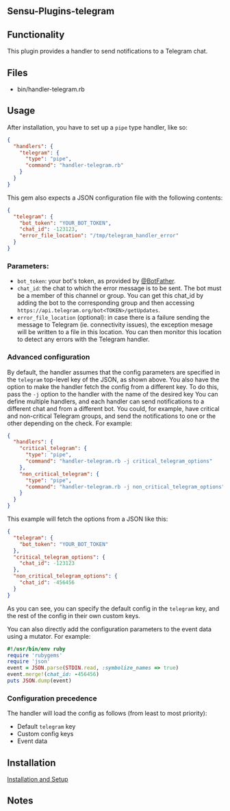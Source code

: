 ## Sensu-Plugins-telegram

<!-- [ ![Build Status](https://travis-ci.org/sensu-plugins/sensu-plugins-campfire.svg?branch=master)](https://travis-ci.org/sensu-plugins/sensu-plugins-campfire)
[![Gem Version](https://badge.fury.io/rb/sensu-plugins-campfire.svg)](http://badge.fury.io/rb/sensu-plugins-campfire)
[![Code Climate](https://codeclimate.com/github/sensu-plugins/sensu-plugins-campfire/badges/gpa.svg)](https://codeclimate.com/github/sensu-plugins/sensu-plugins-campfire)
[![Test Coverage](https://codeclimate.com/github/sensu-plugins/sensu-plugins-campfire/badges/coverage.svg)](https://codeclimate.com/github/sensu-plugins/sensu-plugins-campfire)
[![Dependency Status](https://gemnasium.com/sensu-plugins/sensu-plugins-campfire.svg)](https://gemnasium.com/sensu-plugins/sensu-plugins-campfire) -->

## Functionality

This plugin provides a handler to send notifications to a Telegram chat.

## Files
 * bin/handler-telegram.rb

## Usage

After installation, you have to set up a `pipe` type handler, like so:

```json
{
  "handlers": {
    "telegram": {
      "type": "pipe",
      "command": "handler-telegram.rb"
    }
  }
}
```

This gem also expects a JSON configuration file with the following contents:

```json
{
  "telegram": {
    "bot_token": "YOUR_BOT_TOKEN",
    "chat_id": -123123,
    "error_file_location": "/tmp/telegram_handler_error"
  }
}
```

### Parameters:
- `bot_token`: your bot's token, as provided by
   [@BotFather](https://telegram.me/botfather).
- `chat_id`: the chat to which the error message is to be sent.
  The bot must be a member of this channel or group.
  You can get this chat_id by adding the bot to the corresponding group
  and then accessing `https://api.telegram.org/bot<TOKEN>/getUpdates`.
- `error_file_location` (optional): in case there is a failure sending the
  message to Telegram (ie. connectivity issues), the exception mesage will
  be written to a file in this location. You can then monitor this
  location to detect any errors with the Telegram handler.

### Advanced configuration

By default, the handler assumes that the config parameters are specified in the
`telegram` top-level key of the JSON, as shown above. You also have the option
to make the handler fetch the config from a different key. To do this, pass the
`-j` option to the handler with the name of the desired key You can define
multiple handlers, and each handler can send notifications to a different chat
and from a different bot. You could, for example, have critical and non-critical
Telegram groups, and send the notifications to one or the other depending on the
check. For example:

```json
{
  "handlers": {
    "critical_telegram": {
      "type": "pipe",
      "command": "handler-telegram.rb -j critical_telegram_options"
    },
    "non_critical_telegram": {
      "type": "pipe",
      "command": "handler-telegram.rb -j non_critical_telegram_options"
    }
  }
}
```

This example will fetch the options from a JSON like this:

```json
{
  "telegram": {
    "bot_token": "YOUR_BOT_TOKEN"
  },
  "critical_telegram_options": {
    "chat_id": -123123
  },
  "non_critical_telegram_options": {
    "chat_id": -456456
  }
}
```

As you can see, you can specify the default config in the `telegram` key, and
the rest of the config in their own custom keys.

You can also directly add the configuration parameters to the event data using a
mutator. For example:

```ruby
#!/usr/bin/env ruby
require 'rubygems'
require 'json'
event = JSON.parse(STDIN.read, :symbolize_names => true)
event.merge!(chat_id: -456456)
puts JSON.dump(event)
```

### Configuration precedence

The handler will load the config as follows (from least to most priority):

* Default `telegram` key
* Custom config keys
* Event data

## Installation

[Installation and Setup](http://sensu-plugins.io/docs/installation_instructions.html)

## Notes
